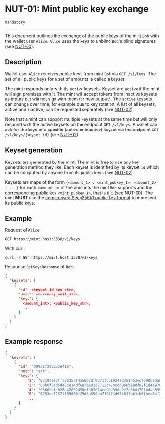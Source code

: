 NUT-01: Mint public key exchange
==========================

`mandatory` 

---

This document outlines the exchange of the public keys of the mint `Bob` with the wallet user `Alice`. `Alice` uses the keys to unblind `Bob`'s blind signatures (see [NUT-00][00]).

## Description

Wallet user `Alice` receives public keys from mint `Bob` via `GET /v1/keys`. The set of all public keys for a set of amounts is called a *keyset*.

The mint responds only with its `active` keysets. Keyset are `active` if the mint will sign promises with it. The mint will accept tokens from inactive keysets as inputs but will not sign with them for new outputs. The `active` keysets can change over time, for example due to key rotation. A list of all keysets, active and inactive, can be requested separately (see [NUT-02][02]).

Note that a mint can support multiple keysets at the same time but will only respond with the active keysets on the endpoint `GET /v1/keys`. A wallet can ask for the keys of a specific (active or inactive) keyset via the endpoint `GET /v1/keys/{keyset_id}` (see [NUT-02](02)).


## Keyset generation

Keysets are generated by the mint. The mint is free to use any key generation method they like. Each keyset is identified by its keyset `id` which can be computed by anyone from its public keys (see [NUT-02](02)).

Keysets are maps of the form `{<amount_1> : <mint_pubkey_1>, <amount_2> : ...}` for each `<amount_i>` of the amounts the mint `Bob` supports and the corresponding public key `<mint_pubkey_1>`, that is `K_i` (see [NUT-00](00)). The mint **MUST** use the [compressed Secp256k1 public key format](https://learnmeabitcoin.com/technical/public-key#public-key-format) to represent its public keys.

## Example

Request of `Alice`:

```http
GET https://mint.host:3338/v1/keys
```

With curl:

```bash
curl -X GET https://mint.host:3338/v1/keys
```

Response `GetKeysResponse` of `Bob`:

```json
{
  "keysets": [
    {
      "id": <keyset_id_hex_str>,
      "unit": <currency_unit_str>,
      "keys": {
        <amount_int>: <public_key_str>,
        ...
      }
    }
  ]
}
```

## Example response
```json
{
  "keysets": [
    {
      "id": "009a1f293253e41e",
      "unit": "sat",
      "keys": {
          "1": "02194603ffa36356f4a56b7df9371fc3192472351453ec7398b8da8117e7c3e104",
          "2": "03b0f36d6d47ce14df8a7be9137712c42bcdd960b19dd02f1d4a9703b1f31d7513",
          "4": "0366be6e026e42852498efb82014ca91e89da2e7a5bd3761bdad699fa2aec9fe09",
          "8": "0253de5237f189606f29d8a690ea719f74d65f617bb1cb6fbea34f2bc4f930016d",
          ...
      }
    }
  ]
}
```

[00]: 00.md
[01]: 01.md
[02]: 02.md
[03]: 03.md
[04]: 04.md
[05]: 05.md
[06]: 06.md
[07]: 07.md
[08]: 08.md
[09]: 09.md
[10]: 10.md
[11]: 11.md
[12]: 12.md
